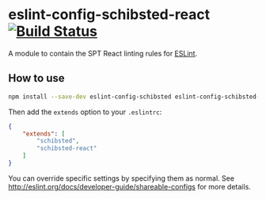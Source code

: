 # eslint-config-schibsted-react [![Build Status](https://travis-ci.org/schibsted/eslint-config-schibsted.svg?branch=master)](https://travis-ci.org/schibsted/eslint-config-schibsted)

A module to contain the SPT React linting rules for [ESLint](http://eslint.org/).

## How to use

```bash
npm install --save-dev eslint-config-schibsted eslint-config-schibsted-react eslint-plugin-react@4
```

Then add the `extends` option to your `.eslintrc`:

```json
{
    "extends": [
        "schibsted",
        "schibsted-react"
    ]
}
```

You can override specific settings by specifying them as normal. See <http://eslint.org/docs/developer-guide/shareable-configs> for more details.

